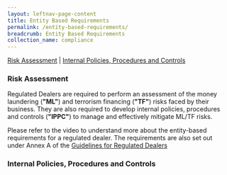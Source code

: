 ```yaml
---
layout: leftnav-page-content
title: Entity Based Requirements
permalink: /entity-based-requirements/
breadcrumb: Entity Based Requirements
collection_name: compliance
---
```


<a href="#Risk Assessment">Risk Assessment</a> | <a href="#Internal Policies, Procedures and Controls">Internal Policies, Procedures and Controls </a>

### <a id="Risk Assessment"></a> Risk Assessment

Regulated Dealers are required to perform an assessment of the money laundering (**"ML"**) and terrorism financing (**"TF"**) risks faced by their business. They are also required to develop internal policies, procedures and controls (**"IPPC"**) to manage and effectively mitigate ML/TF risks.

Please refer to the video to understand more about the entity-based requirements for a regulated dealer. The requirements are also set out under Annex A of the [Guidelines for Regulated Dealers](/images/Guidelines%20for%20regulated%20dealers_20190828_V1.1Final.pdf)

### <a id="Internal Policies, Procedures and Controls"></a> Internal Policies, Procedures and Controls


